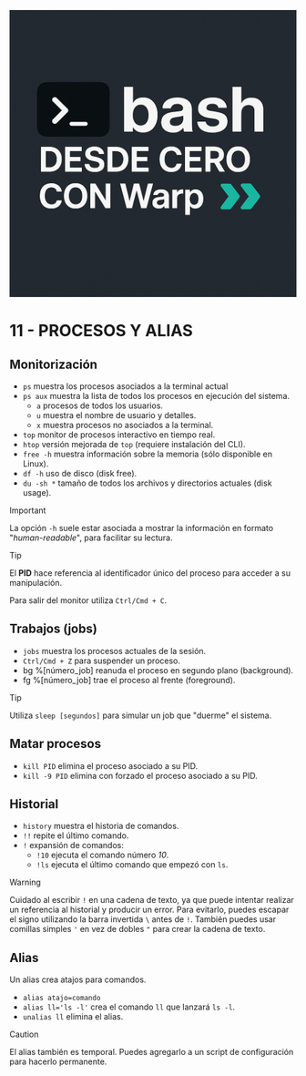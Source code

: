 ![Logo Bash desde cero con Warp](./bash_warp.png)

# 11 - PROCESOS Y ALIAS


## Monitorización

* `ps` muestra los procesos asociados a la terminal actual
* `ps aux` muestra la lista de todos los procesos en ejecución del sistema.
	* `a` procesos de todos los usuarios.
	* `u` muestra el nombre de usuario y detalles.
	* `x` muestra procesos no asociados a la terminal.
* `top` monitor de procesos interactivo en tiempo real.
* `htop` versión mejorada de `top` (requiere instalación del CLI).
* `free -h` muestra información sobre la memoria (sólo disponible en Linux).
* `df -h` uso de disco (disk free).
* `du -sh *` tamaño de todos los archivos y directorios actuales (disk usage).

> [!IMPORTANT]  
> 
> La opción `-h` suele estar asociada a mostrar la información en formato "*human-readable*", para facilitar su lectura.

> [!TIP]
> 
> El **PID** hace referencia al identificador único del proceso para acceder a su manipulación.
> 
> Para salir del monitor utiliza `Ctrl/Cmd + C`.

## Trabajos (jobs)

* `jobs` muestra los procesos actuales de la sesión.
* `Ctrl/Cmd + Z` para suspender un proceso.
* bg %[número_job] reanuda el proceso en segundo plano (background).
* fg %[número_job] trae el proceso al frente (foreground).


> [!TIP]
> 
> Utiliza `sleep [segundos]` para simular un job que "duerme" el sistema.

## Matar procesos

* `kill PID` elimina el proceso asociado a su PID.
* `kill -9 PID` elimina con forzado el proceso asociado a su PID.

## Historial

* `history` muestra el historia de comandos.
* `!!` repite el último comando.
* `!` expansión de comandos:
	* `!10` ejecuta el comando número *10*.
	* `!ls` ejecuta el último comando que empezó con `ls`.

> [!WARNING] 
>  
> Cuidado al escribir `!` en una cadena de texto, ya que puede intentar realizar un referencia al historial y producir un error. Para evitarlo, puedes escapar el signo utilizando la barra invertida `\` antes de `!`. También puedes usar comillas simples `'` en vez de dobles `"` para crear la cadena de texto.

## Alias

Un alias crea atajos para comandos.

* `alias atajo=comando`
* `alias ll='ls -l'` crea el comando `ll` que lanzará `ls -l`.
* `unalias ll` elimina el alias.

> [!CAUTION]
> 
> El alias también es temporal. Puedes agregarlo a un script de configuración para hacerlo permanente.

